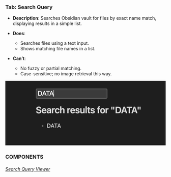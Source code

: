 


### Tab: Search Query

- **Description**: Searches Obsidian vault for files by exact name match, displaying results in a simple list.
- **Does**:

    - Searches files using a text input.
    - Shows matching file names in a list.

- **Can’t**:

    - No fuzzy or partial matching.
    - Case-sensitive; no image retrieval this way.




![search_query.webp](_RESOURCES/IMAGES/search_query.webp)




### COMPONENTS


###### [Search Query Viewer](DATACORE.query.searchquery.md)